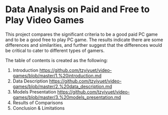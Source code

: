 # Data Analysis on Paid and Free to Play Video Games
This project compares the significant criteria to be a good paid PC game and to be a good free to play PC game. The results indicate there are some differences and similarities, and further suggest that the differences would be critical to cater to different types of gamers.

The table of contents is created as the following:
1. Introduction https://github.com/tzyiyuet/video-games/blob/master/1.%20introduction.md
2. Data Description https://github.com/tzyiyuet/video-games/blob/master/2.%20data_description.md
3. Models Presentation https://github.com/tzyiyuet/video-games/blob/master/3.%20models_presentation.md
4. Results of Comparisons
5. Conclusion & Limitations
